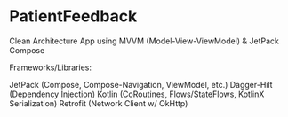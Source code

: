 # PatientFeedback

Clean Architecture App using MVVM (Model-View-ViewModel) & JetPack Compose

Frameworks/Libraries:

JetPack (Compose, Compose-Navigation, ViewModel, etc.)
Dagger-Hilt (Dependency Injection)
Kotlin (CoRoutines, Flows/StateFlows, KotlinX Serialization)
Retrofit (Network Client w/ OkHttp)
